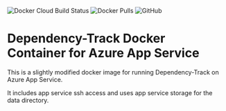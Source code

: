 ![Docker Cloud Build Status](https://img.shields.io/docker/cloud/build/coderpatros/dependency-track-azure-appservice)
![Docker Pulls](https://img.shields.io/docker/pulls/coderpatros/dependency-track-azure-appservice.svg)
![GitHub](https://img.shields.io/github/license/coderpatros/docker-dependency-track-azure-appservice)

# Dependency-Track Docker Container for Azure App Service

This is a slightly modified docker image for running Dependency-Track on Azure App Service.

It includes app service ssh access and uses app service storage for the data directory.
